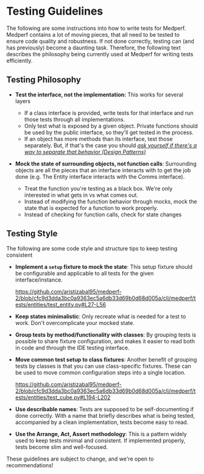 # Testing Guidelines

The following are some instructions into how to write tests for Medperf. Medperf contains a lot of moving pieces, that all need to be tested to ensure code quality and robustness. If not done correctly, testing can (and has previously) become a daunting task. Therefore, the following text describes the philosophy being currently used at Medperf for writing tests efficiently.

## Testing Philosophy
- **Test the interface, not the implementation:** This works for several layers
  
  - If a class interface is provided, write tests for that interface and run those tests through all implementations.
  - Only test what is exposed by a given object. Private functions should be used by the public interface, so they'll get tested in the process.
  - If an object has more methods than its interface, test those separately. But, if that's the case you should <ins>_ask yourself if there's a way to separate that behavior (Design Patterns)_</ins>
- **Mock the state of surrounding objects, not function calls**: Surrounding objects are all the pieces that an interface interacts with to get the job done (e.g. The Entity interface interacts with the Comms interface).
  
  - Treat the function you're testing as a black box. We're only interested in what gets in vs what comes out. 
  - Instead of modifying the function behavior through mocks, mock the state that is expected for a function to work properly.
  - Instead of checking for function calls, check for state changes

## Testing Style
The following are some code style and structure tips to keep testing consistent

- **Implement a `setup` fixture to mock the state**: This setup fixture should be configurable and applicable to all tests for the given interface/instance.
  
  https://github.com/aristizabal95/medperf-2/blob/cfc9d3dda3bc0a9363ec5a6db33d69b0d68d005a/cli/medperf/tests/entities/test_entity.py#L27-L56
  
- **Keep states minimalistic**: Only recreate what is needed for a test to work. Don't overcomplicate your mocked state.
- **Group tests by method/functionality with classes**: By grouping tests is possible to share fixture configuration, and makes it easier to read both in code and through the IDE testing interface.
- **Move common test setup to class fixtures**: Another benefit of grouping tests by classes is that you can use class-specific fixtures. These can be used to move common configuration steps into a single location.

  https://github.com/aristizabal95/medperf-2/blob/cfc9d3dda3bc0a9363ec5a6db33d69b0d68d005a/cli/medperf/tests/entities/test_cube.py#L194-L202

- **Use describable names**: Tests are supposed to be self-documenting if done correctly. With a name that briefly describes what is being tested, accompanied by a clean implementation, tests become easy to read.

- **Use the Arrange, Act, Assert methodology**: This is a pattern widely used to keep tests minimal and consistent. If implemented properly, tests become slim and well-focused.

These guidelines are subject to change, and we're open to recommendations!